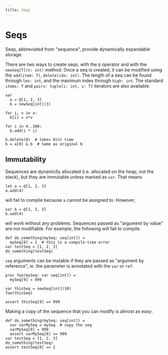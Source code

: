 ```yaml
---
title: Seqs
---
```


# Seqs

Seqs, abbreviated from "sequence", provide dynamically expandable storage.

There are two ways to create seqs, with the `@` operator and with the `newSeq[T](n: int)` method. Once a seq is created, it can be modified using the `add(item: T)`, `delete(idx: int)`. The length of a seq can be found through `len: int`, and the maximum index through `high: int`. The standard `items: T` and `pairs: tuple[i: int, v: T]` iterators are also available.

``` nimrod
var
  a = @[1, 2, 3]
  b = newSeq[int](3)

for i, v in a:
  b[i] = v*v

for i in 4..100:
  b.add(i * i)

b.delete(0)  # takes O(n) time
b = a[0] & b  # Same as original b
```


## Immutability

Sequences are dynamiclly allocated (i.e. allocated on the heap, not the stack), but they are immutable unless marked as `var`. That means

``` nimrod
let a = @[1, 2, 3]
a.add(4)
```

will fail to compile because `a` cannot be assigned to. However, 

``` nimrod
var b = @[1, 2, 3]
b.add(4)
```

will work without any problems. Sequences passed as "argument by value" are not modifiable. For example, the following will fail to compile.

``` nimrod
def do_something(mySeq: seq[int]) =
  mySeq[0] = 2  # this is a compile-time error
var testSeq = [1, 2, 3]
do_something(testSeq)
```

`seq` arguments can be mutable if they are passed as "argument by reference", ie. the parameter is annotated with the `var` or `ref`:

``` nimrod
proc foo(mySeq: var seq[int]) =
  mySeq[9] = 999

var thisSeq = newSeq[int](10)
foo(thisSeq)

assert thisSeq[9] == 999
```

Making a copy of the sequence that you can modify is almost as easy:

``` nimrod
def do_something(mySeq: seq[int]) =
  var varMySeq = mySeq  # copy the seq
  varMySeq[0] = 999
  assert varMySeq[0] == 999
var testSeq = [1, 2, 3]
do_something(testSeq)
assert testSeq[0] == 1
```
